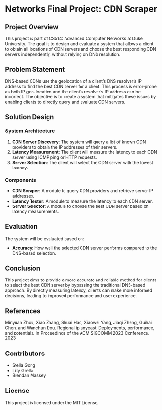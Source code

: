 # Networks Final Project: CDN Scraper

## Project Overview

This project is part of CS514: Advanced Computer Networks at Duke University. The goal is to design and evaluate a system that allows a client to obtain all locations of CDN servers and choose the best responding CDN servers independently, without relying on DNS resolution.

## Problem Statement

DNS-based CDNs use the geolocation of a client’s DNS resolver’s IP address to find the best CDN server for a client. This process is error-prone as both IP geo-location and the client’s resolver’s IP address can be incorrect. The objective is to create a system that mitigates these issues by enabling clients to directly query and evaluate CDN servers.

## Solution Design

### System Architecture

1. **CDN Server Discovery**: The system will query a list of known CDN providers to obtain the IP addresses of their servers.
2. **Latency Measurement**: The client will measure the latency to each CDN server using ICMP ping or HTTP requests.
3. **Server Selection**: The client will select the CDN server with the lowest latency.

### Components

- **CDN Scraper**: A module to query CDN providers and retrieve server IP addresses.
- **Latency Tester**: A module to measure the latency to each CDN server.
- **Server Selector**: A module to choose the best CDN server based on latency measurements.

## Evaluation

The system will be evaluated based on:

- **Accuracy**: How well the selected CDN server performs compared to the DNS-based selection.

## Conclusion

This project aims to provide a more accurate and reliable method for clients to select the best CDN server by bypassing the traditional DNS-based approach. By directly measuring latency, clients can make more informed decisions, leading to improved performance and user experience.

## References

Minyuan Zhou, Xiao Zhang, Shuai Hao, Xiaowei Yang, Jiaqi Zheng, Guihai Chen, and Wanchun Dou. Regional ip anycast: Deployments, performance, and potentials. In Proceedings of the ACM SIGCOMM 2023 Conference, 2023.

## Contributors

- Stella Gong
- Lilly Grella
- Brendan Massey


## License

This project is licensed under the MIT License.
